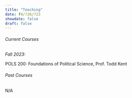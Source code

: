 ```yaml
---
title: "Teaching"
date: ?4/?26/?23
showdate: false
draft: false
---
```



###### Current Courses

*Fall 2023:*

POLS 200: Foundations of Political Science, Prof. Todd Kent

###### Past Courses

N/A